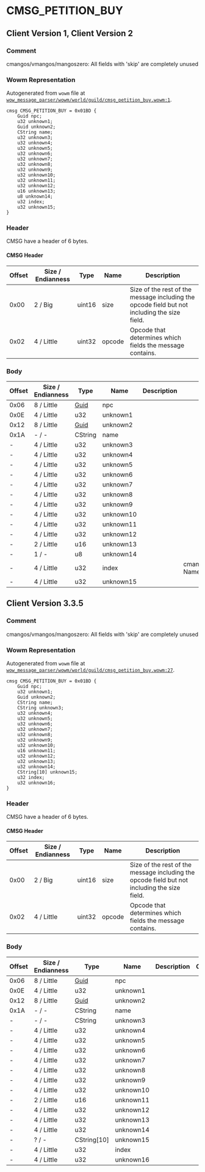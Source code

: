 # CMSG_PETITION_BUY

## Client Version 1, Client Version 2

### Comment

cmangos/vmangos/mangoszero: All fields with 'skip' are completely unused

### Wowm Representation

Autogenerated from `wowm` file at [`wow_message_parser/wowm/world/guild/cmsg_petition_buy.wowm:1`](https://github.com/gtker/wow_messages/tree/main/wow_message_parser/wowm/world/guild/cmsg_petition_buy.wowm#L1).
```rust,ignore
cmsg CMSG_PETITION_BUY = 0x01BD {
    Guid npc;
    u32 unknown1;
    Guid unknown2;
    CString name;
    u32 unknown3;
    u32 unknown4;
    u32 unknown5;
    u32 unknown6;
    u32 unknown7;
    u32 unknown8;
    u32 unknown9;
    u32 unknown10;
    u32 unknown11;
    u32 unknown12;
    u16 unknown13;
    u8 unknown14;
    u32 index;
    u32 unknown15;
}
```
### Header

CMSG have a header of 6 bytes.

#### CMSG Header

| Offset | Size / Endianness | Type   | Name   | Description |
| ------ | ----------------- | ------ | ------ | ----------- |
| 0x00   | 2 / Big           | uint16 | size   | Size of the rest of the message including the opcode field but not including the size field.|
| 0x02   | 4 / Little        | uint32 | opcode | Opcode that determines which fields the message contains.|

### Body

| Offset | Size / Endianness | Type | Name | Description | Comment |
| ------ | ----------------- | ---- | ---- | ----------- | ------- |
| 0x06 | 8 / Little | [Guid](../spec/packed-guid.md) | npc |  |  |
| 0x0E | 4 / Little | u32 | unknown1 |  |  |
| 0x12 | 8 / Little | [Guid](../spec/packed-guid.md) | unknown2 |  |  |
| 0x1A | - / - | CString | name |  |  |
| - | 4 / Little | u32 | unknown3 |  |  |
| - | 4 / Little | u32 | unknown4 |  |  |
| - | 4 / Little | u32 | unknown5 |  |  |
| - | 4 / Little | u32 | unknown6 |  |  |
| - | 4 / Little | u32 | unknown7 |  |  |
| - | 4 / Little | u32 | unknown8 |  |  |
| - | 4 / Little | u32 | unknown9 |  |  |
| - | 4 / Little | u32 | unknown10 |  |  |
| - | 4 / Little | u32 | unknown11 |  |  |
| - | 4 / Little | u32 | unknown12 |  |  |
| - | 2 / Little | u16 | unknown13 |  |  |
| - | 1 / - | u8 | unknown14 |  |  |
| - | 4 / Little | u32 | index |  | cmangos/vmangos/mangoszero: Named but never used |
| - | 4 / Little | u32 | unknown15 |  |  |

## Client Version 3.3.5

### Comment

cmangos/vmangos/mangoszero: All fields with 'skip' are completely unused

### Wowm Representation

Autogenerated from `wowm` file at [`wow_message_parser/wowm/world/guild/cmsg_petition_buy.wowm:27`](https://github.com/gtker/wow_messages/tree/main/wow_message_parser/wowm/world/guild/cmsg_petition_buy.wowm#L27).
```rust,ignore
cmsg CMSG_PETITION_BUY = 0x01BD {
    Guid npc;
    u32 unknown1;
    Guid unknown2;
    CString name;
    CString unknown3;
    u32 unknown4;
    u32 unknown5;
    u32 unknown6;
    u32 unknown7;
    u32 unknown8;
    u32 unknown9;
    u32 unknown10;
    u16 unknown11;
    u32 unknown12;
    u32 unknown13;
    u32 unknown14;
    CString[10] unknown15;
    u32 index;
    u32 unknown16;
}
```
### Header

CMSG have a header of 6 bytes.

#### CMSG Header

| Offset | Size / Endianness | Type   | Name   | Description |
| ------ | ----------------- | ------ | ------ | ----------- |
| 0x00   | 2 / Big           | uint16 | size   | Size of the rest of the message including the opcode field but not including the size field.|
| 0x02   | 4 / Little        | uint32 | opcode | Opcode that determines which fields the message contains.|

### Body

| Offset | Size / Endianness | Type | Name | Description | Comment |
| ------ | ----------------- | ---- | ---- | ----------- | ------- |
| 0x06 | 8 / Little | [Guid](../spec/packed-guid.md) | npc |  |  |
| 0x0E | 4 / Little | u32 | unknown1 |  |  |
| 0x12 | 8 / Little | [Guid](../spec/packed-guid.md) | unknown2 |  |  |
| 0x1A | - / - | CString | name |  |  |
| - | - / - | CString | unknown3 |  |  |
| - | 4 / Little | u32 | unknown4 |  |  |
| - | 4 / Little | u32 | unknown5 |  |  |
| - | 4 / Little | u32 | unknown6 |  |  |
| - | 4 / Little | u32 | unknown7 |  |  |
| - | 4 / Little | u32 | unknown8 |  |  |
| - | 4 / Little | u32 | unknown9 |  |  |
| - | 4 / Little | u32 | unknown10 |  |  |
| - | 2 / Little | u16 | unknown11 |  |  |
| - | 4 / Little | u32 | unknown12 |  |  |
| - | 4 / Little | u32 | unknown13 |  |  |
| - | 4 / Little | u32 | unknown14 |  |  |
| - | ? / - | CString[10] | unknown15 |  |  |
| - | 4 / Little | u32 | index |  |  |
| - | 4 / Little | u32 | unknown16 |  |  |

